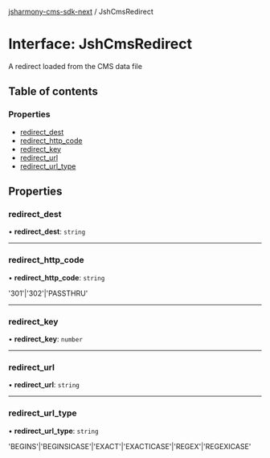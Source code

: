[jsharmony-cms-sdk-next](../README.md) / JshCmsRedirect

# Interface: JshCmsRedirect

A redirect loaded from the CMS data file

## Table of contents

### Properties

- [redirect\_dest](JshCmsRedirect.md#redirect_dest)
- [redirect\_http\_code](JshCmsRedirect.md#redirect_http_code)
- [redirect\_key](JshCmsRedirect.md#redirect_key)
- [redirect\_url](JshCmsRedirect.md#redirect_url)
- [redirect\_url\_type](JshCmsRedirect.md#redirect_url_type)

## Properties

### redirect\_dest

• **redirect\_dest**: `string`

___

### redirect\_http\_code

• **redirect\_http\_code**: `string`

'301'|'302'|'PASSTHRU'

___

### redirect\_key

• **redirect\_key**: `number`

___

### redirect\_url

• **redirect\_url**: `string`

___

### redirect\_url\_type

• **redirect\_url\_type**: `string`

'BEGINS'|'BEGINSICASE'|'EXACT'|'EXACTICASE'|'REGEX'|'REGEXICASE'

